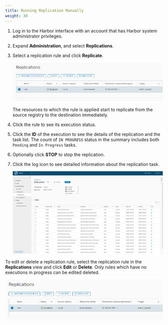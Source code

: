 ```yaml
---
title: Running Replication Manually
weight: 30
---
```


1. Log in to the Harbor interface with an account that has Harbor system administrator privileges.
1. Expand **Administration**, and select **Replications**.
1. Select a replication rule and click **Replicate**.

   ![Add a replication rule](../../img/replication-rule6.png)

   The resources to which the rule is applied start to replicate from the source registry to the destination immediately.

1. Click the rule to see its execution status.
1. Click the **ID** of the execution to see the details of the replication and the task list. The count of `IN PROGRESS` status in the summary includes both `Pending` and `In Progress` tasks.
1. Optionally click **STOP** to stop the replication.
1. Click the log icon to see detailed information about the replication task.

   ![View replication task](../../img/list-tasks.png)

To edit or delete a replication rule, select the replication rule in the **Replications** view and click **Edit** or **Delete**. Only rules which have no executions in progress can be edited deleted.

![Delete or edit rule](../../img/replication-rule6.png)

